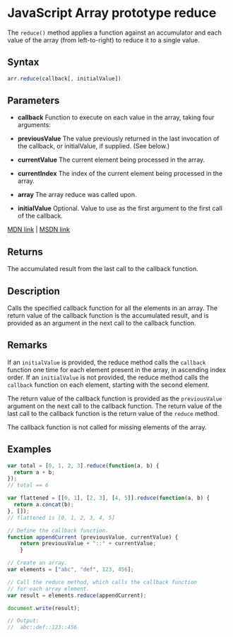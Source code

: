 # JavaScript Array prototype reduce

The `reduce()` method applies a function against an accumulator and each value of the array (from left-to-right) to reduce it to a single value.

## Syntax

```js
arr.reduce(callback[, initialValue])
```

## Parameters

- **callback**
    Function to execute on each value in the array, taking four arguments:

 - **previousValue**
 The value previously returned in the last invocation of the callback, or initialValue, if supplied. (See below.)
 - **currentValue**
        The current element being processed in the array.
 - **currentIndex**
        The index of the current element being processed in the array.
 - **array**
        The array reduce was called upon.

- **initialValue**
    Optional. Value to use as the first argument to the first call of the callback. 

[MDN link](https://developer.mozilla.org/en-US/docs/Web/JavaScript/Reference/Global_Objects/Array/Reduce) | [MSDN link](https://msdn.microsoft.com/en-us/LIBRary/ff679975%28v=vs.94%29.aspx)

## Returns

The accumulated result from the last call to the callback function.

## Description

Calls the specified callback function for all the elements in an array. The return value of the callback function is the accumulated result, and is provided as an argument in the next call to the callback function.

## Remarks

If an `initialValue` is provided, the reduce method calls the `callback` function one time for each element present in the array, in ascending index order. If an `initialValue` is not provided, the reduce method calls the `callback` function on each element, starting with the second element.

The return value of the callback function is provided as the `previousValue` argument on the next call to the callback function. The return value of the last call to the callback function is the return value of the `reduce` method.

The callback function is not called for missing elements of the array.

## Examples

```js
var total = [0, 1, 2, 3].reduce(function(a, b) {
  return a + b;
});
// total == 6

var flattened = [[0, 1], [2, 3], [4, 5]].reduce(function(a, b) {
  return a.concat(b);
}, []);
// flattened is [0, 1, 2, 3, 4, 5]
```

```js
// Define the callback function.
function appendCurrent (previousValue, currentValue) {
    return previousValue + "::" + currentValue;
    }

// Create an array.
var elements = ["abc", "def", 123, 456];

// Call the reduce method, which calls the callback function
// for each array element.
var result = elements.reduce(appendCurrent);

document.write(result);

// Output:
//  abc::def::123::456
```
